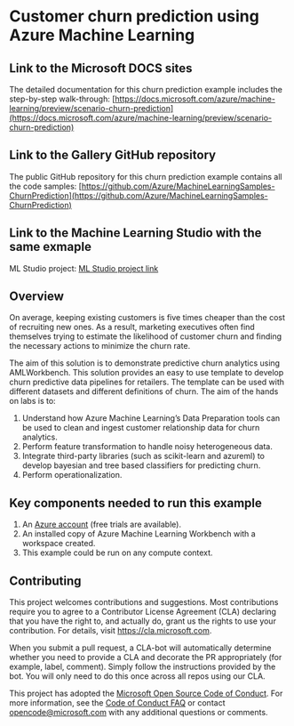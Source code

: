 # Customer churn prediction using Azure Machine Learning

## Link to the Microsoft DOCS sites

The detailed documentation for this churn prediction example includes the step-by-step walk-through:
[https://docs.microsoft.com/azure/machine-learning/preview/scenario-churn-prediction](https://docs.microsoft.com/azure/machine-learning/preview/scenario-churn-prediction)


## Link to the Gallery GitHub repository

The public GitHub repository for this churn prediction example contains all the code samples:
[https://github.com/Azure/MachineLearningSamples-ChurnPrediction](https://github.com/Azure/MachineLearningSamples-ChurnPrediction)

## Link to the Machine Learning Studio with the same exmaple

ML Studio project:
[ML Studio project link](https://europewest.studio.azureml.net/Home/ViewWorkspaceCached/9da63fd7ad1b4f9387a826d42f735606#Workspaces/Experiments/Experiment/9da63fd7ad1b4f9387a826d42f735606.f-id.d2417eb7fddc44ebbecc37cc9497d03c/ViewExperiment)
## Overview

On average, keeping existing customers is five times cheaper than the cost of recruiting new ones. As a result, marketing executives often find themselves trying to estimate the likelihood of customer churn and finding the necessary actions to minimize the churn rate.

The aim of this solution is to demonstrate predictive churn analytics using AMLWorkbench. This solution provides an easy to use template to develop churn predictive data pipelines for retailers. The template can be used with different datasets and different definitions of churn. The aim of the hands on labs is to:

1. Understand how Azure Machine Learning’s Data Preparation tools can be used to clean and ingest customer relationship data for churn analytics.
2. Perform feature transformation to handle noisy heterogeneous data.
3. Integrate third-party libraries (such as scikit-learn and azureml) to develop bayesian and tree based classifiers for predicting          churn.
4. Perform operationalization.


## Key components needed to run this example

1. An [Azure account](https://azure.microsoft.com/free/) (free trials are available).
2. An installed copy of Azure Machine Learning Workbench with a workspace created.
3. This example could be run on any compute context.

## Contributing

This project welcomes contributions and suggestions.  Most contributions require you to agree to a
Contributor License Agreement (CLA) declaring that you have the right to, and actually do, grant us
the rights to use your contribution. For details, visit https://cla.microsoft.com.

When you submit a pull request, a CLA-bot will automatically determine whether you need to provide
a CLA and decorate the PR appropriately (for example, label, comment). Simply follow the instructions
provided by the bot. You will only need to do this once across all repos using our CLA.

This project has adopted the [Microsoft Open Source Code of Conduct](https://opensource.microsoft.com/codeofconduct/).
For more information, see the [Code of Conduct FAQ](https://opensource.microsoft.com/codeofconduct/faq/) or
contact [opencode@microsoft.com](mailto:opencode@microsoft.com) with any additional questions or comments.

